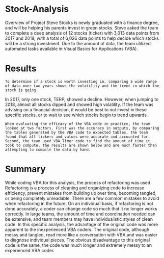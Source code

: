 # Stock-Analysis
Overview of Project
	Steve Stocks is newly graduated with a finance degree, and will be helping his parents invest in green stocks. Steve asked the team to complete a deep analysis of 12 stocks (ticker) with 3,013 data points from 2017 and 2018, with a total of 6,026 data points to help decide which stocks will be a strong investment. Due to the amount of data, the team utilized automated tasks available in Visual Basics for Applications (VBA). 

# Results
  
	To determine if a stock is worth investing in, comparing a wide range of data over two years shows the volatility and the trend in which the stock is going. 
In 2017, only one stock, TERP, showed a decline. However, when jumping to 2018, almost all stocks dipped and showed high volatility. 
If the team was advising on a financial decision, it would be best to not invest in these specific stocks, or to wait to see which stocks begin to trend upwards.
	
	When evaluating the efficacy of the VBA code in practice, the team looked at two factors. First was the accuracy in outputs, by comparing the tables generated by the VBA code to expected tables, the team found that all tickers and values were accurate and accounted for. Second, the team used VBA Timer code to find the amount of time it took to compute, the results are shown below and are much faster than attempting to compile the data by hand.  

# Summary
While coding VBA for this analysis, the process of refactoring was used. Refactoring is a process of cleaning and organizing code to increase efficiency, prevent mistakes from building up over time, becoming tangled, or being completely unreadable. There are a few common mistakes to avoid when refactoring in the future. On an individual basis, if refactoring is not done accurately, a coder can change code so much that it no longer works correctly. In large teams, the amount of time and coordination needed can be extensive, and team members may have individualistic styles of clean code.
In this specific analysis, the advantage of the original code was more apparent to the inexperienced VBA coders. The original code, although messy and tangled, read more like a conversation with VBA and was easier to diagnose individual pieces. The obvious disadvantage to this original code is the same, the code was much longer and extremely messy to an experienced VBA coder.
